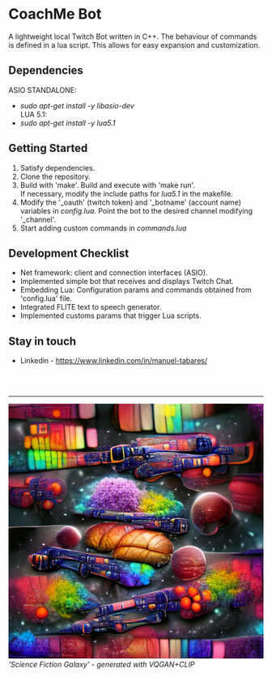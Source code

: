 # CoachMe Bot

A lightweight local Twitch Bot written in C++. The behaviour of commands is defined in a lua script. This allows for easy expansion and customization.

## Dependencies

ASIO STANDALONE:  
   - *sudo apt-get install -y libasio-dev*  
LUA 5.1:  
   - *sudo apt-get install -y lua5.1* 

## Getting Started

1) Satisfy dependencies.  
2) Clone the repository.  
3) Build with 'make'. Build and execute with 'make run'.  
  If necessary, modify the include paths for *lua5.1* in the makefile.  
4) Modify the '_oauth' (twitch token) and '_botname' (account name) variables in *config.lua*. Point the bot to the     desired channel modifying '_channel'.  
5) Start adding custom commands in *commands.lua*  

## Development Checklist

+ Net framework: client and connection interfaces (ASIO).
+ Implemented simple bot that receives and displays Twitch Chat.
+ Embedding Lua: Configuration params and commands obtained from 'config.lua' file.
+ Integrated FLITE text to speech generator.
+ Implemented customs params that trigger Lua scripts.

## Stay in touch

+ Linkedin - https://www.linkedin.com/in/manuel-tabares/

<br><br><hr>
![science-fiction-galaxy](media/science-fiction-galaxy-ai.jpg?raw=true "'Science Fiction Galaxy', generated with VQGAN+CLIP")
*'Science Fiction Galaxy' - generated with VQGAN+CLIP*

